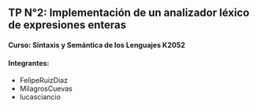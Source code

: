 ## TP N°2: Implementación de un analizador léxico de expresiones enteras
#### Curso: Sintaxis y Semántica de los Lenguajes K2052
#### Integrantes:
  - FelipeRuizDiaz
  - MilagrosCuevas
  - lucasciancio
